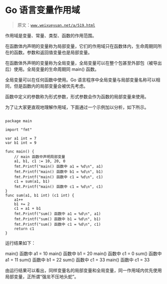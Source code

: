 # Go 语言变量作用域

> 原文：[`www.weixueyuan.net/a/519.html`](http://www.weixueyuan.net/a/519.html)

作用域是变量、常量、类型、函数的作用范围。

在函数体内声明的变量称为局部变量，它们的作用域只在函数体内，生命周期同所在的函数。参数和返回值变量也是局部变量。

在函数体外声明的变量称为全局变量，全局变量可以在整个包甚至外部包（被导出后）使用。全局变量的生命周期同 main() 函数。

全局变量可以在任何函数中使用。Go 语言程序中全局变量与局部变量名称可以相同，但是函数内的局部变量会被优先考虑。

函数中定义的参数称为形式参数，形式参数会作为函数的局部变量来使用。

为了让大家更直观地理解作用域，下面通过一个示例加以分析，如下所示。

```

package main

import "fmt"

var a1 int = 7
var b1 int = 9

func main() {
    // main 函数中声明局部变量
    a1, b1, c1 := 10, 20, 0
    fmt.Printf("main() 函数中 a1 = %d\n", a1)
    fmt.Printf("main() 函数中 b1 = %d\n", b1)
    fmt.Printf("main() 函数中 c1 = %d\n", c1)
    c1 = sum(a1, b1)
    fmt.Printf("main() 函数中 c1 = %d\n", c1)
}
func sum(a1, b1 int) (c1 int) {
    a1++
    b1 += 2
    c1 = a1 + b1
    fmt.Printf("sum() 函数中 a1 = %d\n", a1)
    fmt.Printf("sum() 函数中 b1 = %d\n", b1)
    fmt.Printf("sum() 函数中 c1 = %d\n", c1)
    return c1
}
```

运行结果如下：

main() 函数中 a1 = 10
main() 函数中 b1 = 20
main() 函数中 c1 = 0
sum() 函数中 a1 = 11
sum() 函数中 b1 = 22
sum() 函数中 c1 = 33
main() 函数中 c1 = 33

由运行结果可以看出，同样变量名的局部变量和全局变量，同一作用域内优先使用局部变量，正所谓“强龙不压地头蛇”。
